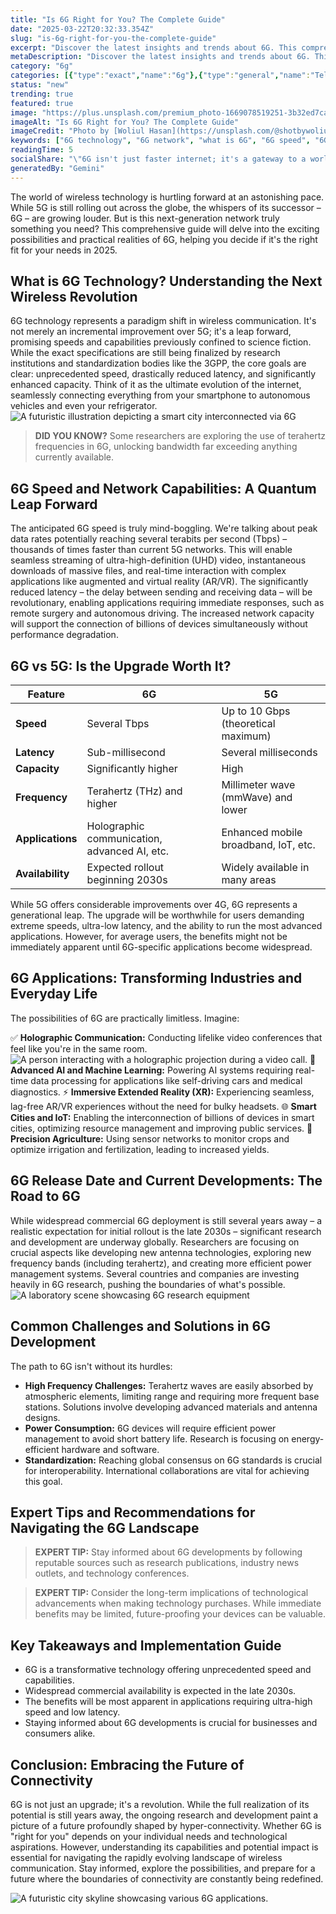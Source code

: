```yaml
---
title: "Is 6G Right for You? The Complete Guide"
date: "2025-03-22T20:32:33.354Z"
slug: "is-6g-right-for-you-the-complete-guide"
excerpt: "Discover the latest insights and trends about 6G. This comprehensive guide covers everything you need to know about 6G in 2025."
metaDescription: "Discover the latest insights and trends about 6G. This comprehensive guide covers everything you need to know about 6G in 2025."
category: "6g"
categories: [{"type":"exact","name":"6g"},{"type":"general","name":"Telecommunications"},{"type":"medium","name":"Wireless Networks"},{"type":"specific","name":"Terahertz Communication"},{"type":"niche","name":"Beamforming"}]
status: "new"
trending: true
featured: true
image: "https://plus.unsplash.com/premium_photo-1669078519251-3b32ed7cae2a?q=85&w=1200&fit=max&fm=webp&auto=compress"
imageAlt: "Is 6G Right for You? The Complete Guide"
imageCredit: "Photo by [Woliul Hasan](https://unsplash.com/@shotbywoliul) on Unsplash"
keywords: ["6G technology", "6G network", "what is 6G", "6G speed", "6G vs 5G", "6G release date", "6G applications", "best 6G phones", "buy 6G phone", "6G internet speed"]
readingTime: 5
socialShare: "\"6G isn't just faster internet; it's a gateway to a world of holographic communication, advanced AI, and immersive experiences beyond our current imagination.\""
generatedBy: "Gemini"
---
```




The world of wireless technology is hurtling forward at an astonishing pace.  While 5G is still rolling out across the globe, the whispers of its successor – 6G – are growing louder.  But is this next-generation network truly something you need?  This comprehensive guide will delve into the exciting possibilities and practical realities of 6G, helping you decide if it's the right fit for your needs in 2025.

## What is 6G Technology?  Understanding the Next Wireless Revolution

6G technology represents a paradigm shift in wireless communication.  It's not merely an incremental improvement over 5G; it's a leap forward, promising speeds and capabilities previously confined to science fiction.  While the exact specifications are still being finalized by research institutions and standardization bodies like the 3GPP, the core goals are clear:  unprecedented speed, drastically reduced latency, and significantly enhanced capacity.  Think of it as the ultimate evolution of the internet, seamlessly connecting everything from your smartphone to autonomous vehicles and even your refrigerator. ![A futuristic illustration depicting a smart city interconnected via 6G](https://images.unsplash.com/photo-1681356382603-dc9d7b9ee0c8?q=85&w=1200&fit=max&fm=webp&auto=compress)

> **DID YOU KNOW?** Some researchers are exploring the use of terahertz frequencies in 6G, unlocking bandwidth far exceeding anything currently available.

## 6G Speed and Network Capabilities: A Quantum Leap Forward

The anticipated 6G speed is truly mind-boggling.  We're talking about peak data rates potentially reaching several terabits per second (Tbps) – thousands of times faster than current 5G networks.  This will enable seamless streaming of ultra-high-definition (UHD) video, instantaneous downloads of massive files, and real-time interaction with complex applications like augmented and virtual reality (AR/VR).  The significantly reduced latency – the delay between sending and receiving data – will be revolutionary, enabling applications requiring immediate responses, such as remote surgery and autonomous driving.  The increased network capacity will support the connection of billions of devices simultaneously without performance degradation.

## 6G vs 5G: Is the Upgrade Worth It?

| Feature        | 6G                               | 5G                                  |
|----------------|------------------------------------|--------------------------------------|
| **Speed**       | Several Tbps                         | Up to 10 Gbps (theoretical maximum) |
| **Latency**     | Sub-millisecond                     | Several milliseconds                  |
| **Capacity**    | Significantly higher                 | High                                  |
| **Frequency**   | Terahertz (THz) and higher         | Millimeter wave (mmWave) and lower    |
| **Applications** | Holographic communication, advanced AI, etc. | Enhanced mobile broadband, IoT, etc. |
| **Availability** | Expected rollout beginning 2030s   | Widely available in many areas       |

While 5G offers considerable improvements over 4G, 6G represents a generational leap.  The upgrade will be worthwhile for users demanding extreme speeds, ultra-low latency, and the ability to run the most advanced applications.  However, for average users, the benefits might not be immediately apparent until 6G-specific applications become widespread.

## 6G Applications: Transforming Industries and Everyday Life

The possibilities of 6G are practically limitless.  Imagine:

✅ **Holographic Communication:**  Conducting lifelike video conferences that feel like you're in the same room. ![A person interacting with a holographic projection during a video call.](https://images.unsplash.com/photo-1595428316411-9e9669619c4a?q=85&w=1200&fit=max&fm=webp&auto=compress)
🔑 **Advanced AI and Machine Learning:**  Powering AI systems requiring real-time data processing for applications like self-driving cars and medical diagnostics.
⚡ **Immersive Extended Reality (XR):**  Experiencing seamless, lag-free AR/VR experiences without the need for bulky headsets.
🌐 **Smart Cities and IoT:**  Enabling the interconnection of billions of devices in smart cities, optimizing resource management and improving public services.
🚀 **Precision Agriculture:**  Using sensor networks to monitor crops and optimize irrigation and fertilization, leading to increased yields.

## 6G Release Date and Current Developments:  The Road to 6G

While widespread commercial 6G deployment is still several years away – a realistic expectation for initial rollout is the late 2030s – significant research and development are underway globally.  Researchers are focusing on crucial aspects like developing new antenna technologies, exploring new frequency bands (including terahertz), and creating more efficient power management systems.  Several countries and companies are investing heavily in 6G research, pushing the boundaries of what's possible. ![A laboratory scene showcasing 6G research equipment](https://images.unsplash.com/photo-1681356382589-5083d3919728?q=85&w=1200&fit=max&fm=webp&auto=compress)

## Common Challenges and Solutions in 6G Development

The path to 6G isn't without its hurdles:

* **High Frequency Challenges:**  Terahertz waves are easily absorbed by atmospheric elements, limiting range and requiring more frequent base stations.  Solutions involve developing advanced materials and antenna designs.
* **Power Consumption:**  6G devices will require efficient power management to avoid short battery life.  Research is focusing on energy-efficient hardware and software.
* **Standardization:**  Reaching global consensus on 6G standards is crucial for interoperability.  International collaborations are vital for achieving this goal.

## Expert Tips and Recommendations for Navigating the 6G Landscape

> **EXPERT TIP:**  Stay informed about 6G developments by following reputable sources such as research publications, industry news outlets, and technology conferences.

> **EXPERT TIP:**  Consider the long-term implications of technological advancements when making technology purchases.  While immediate benefits may be limited, future-proofing your devices can be valuable.

## Key Takeaways and Implementation Guide

* 6G is a transformative technology offering unprecedented speed and capabilities.
* Widespread commercial availability is expected in the late 2030s.
* The benefits will be most apparent in applications requiring ultra-high speed and low latency.
* Staying informed about 6G developments is crucial for businesses and consumers alike.

## Conclusion: Embracing the Future of Connectivity

6G is not just an upgrade; it's a revolution.  While the full realization of its potential is still years away, the ongoing research and development paint a picture of a future profoundly shaped by hyper-connectivity.  Whether 6G is "right for you" depends on your individual needs and technological aspirations.  However, understanding its capabilities and potential impact is essential for navigating the rapidly evolving landscape of wireless communication.  Stay informed, explore the possibilities, and prepare for a future where the boundaries of connectivity are constantly being redefined.

![A futuristic city skyline showcasing various 6G applications.](https://plus.unsplash.com/premium_photo-1669078519251-3b32ed7cae2a?q=85&w=1200&fit=max&fm=webp&auto=compress)
